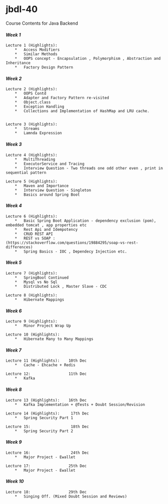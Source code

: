 # jbdl-40
Course Contents for Java Backend

#### **_Week 1_**
    Lecture 1 (Highlights):
        *   Access Modifiers
        *   Similar Methods
        *   OOPS concept - Encapsulation , Polymorphism , Abstraction and Inheritance
        *   Factory Design Pattern


#### **_Week 2_**
    Lecture 2 (Highlights):
        *   OOPS Contd
        *   Adapter and Factory Pattern re-visited
        *   Object.class
        *   Exception Handling
        *   Collections and Implementation of HashMap and LRU cache.


    Lecture 3 (Highlights):
        *   Streams
        *   Lamnda Expression

#### **_Week 3_**
    Lecture 4 (Highlights):
        *   MultiThreading
        *   ExecutorService and Tracing
        *   Interview Question - Two threads one odd other even , print in sequential pattern

    Lecture 5 (Highlights):
        *   Maven and Importance
        *   Interview Question - Singleton
        *   Basics around Spring Boot

#### **_Week 4_**
    Lecture 6 (Highlights):
        *   Basic Spring Boot Application - dependency exclusion (pom),  embedded tomcat , app properties etc
        *   Rest Api and Idempotency
        *   CRUD REST API 
        *   REST vs SOAP : (https://stackoverflow.com/questions/19884295/soap-vs-rest-differences)
        *   Spring Basics - IOC , Dependecy Injection etc.

#### **_Week 5_**
    Lecture 7 (Highlights):
        *   SpringBoot Continued
        *   Mysql vs No Sql
        *   Distributed Lock , Master Slave - CDC

    Lecture 8 (Highlights):
        *   Hibernate Mappings
#### **_Week 6_**
    Lecture 9 (Highlights):
        *   Minor Project Wrap Up

    Lecture 10 (Highlights):
        *   Hibernate Many to Many Mappings
#### **_Week 7_**
    Lecture 11 (Highlights):    10th Dec
        *   Cache - Ehcache + Redis

    Lecture 12:                 11th Dec
        *   Kafka
#### **_Week 8_**
    Lecture 13 (Highlights):    16th Dec
        *   Kafka Implementation + @Tests + Doubt Session/Revision

    Lecture 14 (Highlights):     17th Dec
        *   Spring Security Part 1

    Lecture 15:                  18th Dec
        *   Spring Security Part 2
#### **_Week 9_**
    Lecture 16:                  24th Dec
        *   Major Project - Ewallet

    Lecture 17:                 25th Dec
        *   Major Project - Ewallet
#### **_Week 10_**
    Lecture 18:                 29th Dec
        *   Singing Off. (Mixed Doubt Session and Reviews) 

